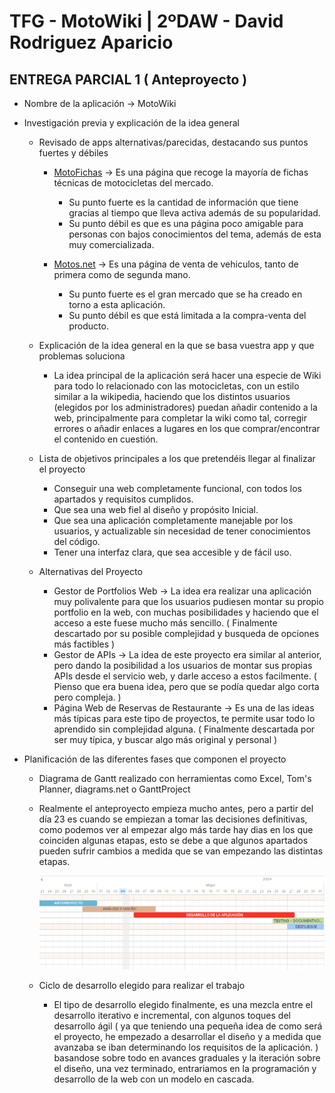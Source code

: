 
# TFG - MotoWiki | 2ºDAW - David Rodriguez Aparicio

## ENTREGA PARCIAL 1 ( Anteproyecto )

- Nombre de la aplicación -> MotoWiki
  
- Investigación previa y explicación de la idea general
    
    - Revisado de apps alternativas/parecidas, destacando sus puntos fuertes y débiles
        -  [MotoFichas](https://www.motofichas.com/) -> Es una página que recoge la mayoría de fichas técnicas de motocicletas del mercado.
           - Su punto fuerte es la cantidad de información que tiene gracias al tiempo que lleva activa además de su popularidad.
           - Su punto débil es que es una página poco amigable para personas con bajos conocimientos del tema, además de esta muy comercializada.

        -  [Motos.net](https://motos.coches.net/) -> Es una página de venta de vehiculos, tanto de primera como de segunda mano.
           -  Su punto fuerte es el gran mercado que se ha creado en torno a esta aplicación.
           -  Su punto débil es que está limitada a la compra-venta del producto.
    
    - Explicación de la idea general en la que se basa vuestra app y que problemas soluciona
        -  La idea principal de la aplicación  será hacer una especie de Wiki para todo lo relacionado con las motocicletas, con un estilo similar a la wikipedia, haciendo que los distintos usuarios (elegidos por los administradores) puedan añadir contenido a la web, principalmente para completar la wiki como tal, corregir errores o añadir enlaces a lugares en los que comprar/encontrar el contenido en cuestión.
    
    
    - Lista de objetivos principales a los que pretendéis llegar al finalizar el proyecto
        - Conseguir una web completamente funcional, con todos los apartados y requisitos cumplidos.
        - Que sea una web fiel al diseño y propósito Inicial.
        - Que sea una aplicación completamente manejable por los usuarios, y actualizable sin necesidad de tener conocimientos del código.
        - Tener una interfaz clara, que sea accesible y de fácil uso.
  
    - Alternativas del Proyecto
      - Gestor de Portfolios Web -> La idea era realizar una aplicación muy polivalente para que los usuarios pudiesen montar su propio portfolio en la web, con muchas posibilidades y haciendo que el acceso a este fuese mucho más sencillo. ( Finalmente descartado por su posible complejidad y busqueda de opciones más factibles )
      - Gestor de APIs -> La idea de este proyecto era similar al anterior, pero dando la posibilidad a los usuarios de montar sus propias APIs desde el servicio web, y darle acceso a estos facilmente. ( Pienso que era buena idea, pero que se podía quedar algo corta pero compleja. )
      - Página Web de Reservas de Restaurante -> Es una de las ideas más típicas para este tipo de proyectos, te permite usar todo lo aprendido sin complejidad alguna. ( Finalmente descartada por ser muy típica, y buscar algo más original y personal )
  

- Planificación de las diferentes fases que componen el proyecto
    - Diagrama de Gantt realizado con herramientas como Excel, Tom's Planner, diagrams.net o GanttProject
    - Realmente el anteproyecto empieza mucho antes, pero a partir del día 23 es cuando se empiezan a tomar las decisiones definitivas, como podemos ver al empezar algo más tarde hay dias en los que coinciden algunas etapas, esto se debe a que algunos apartados pueden sufrir cambios a medida que se van empezando las distintas etapas.
    
        ![diagramaGant](../Planificacion/Diagrama%20Gant.png)
        
    
    - Ciclo de desarrollo elegido para realizar el trabajo
        - El tipo de desarrollo elegido finalmente, es una mezcla entre el desarrollo iterativo e incremental, con algunos toques del desarrollo ágil ( ya que teniendo una pequeña idea de como será el proyecto, he empezado a desarrollar el diseño y a medida que avanzaba se iban determinando los requisitos de la aplicación. ) basandose sobre todo en avances graduales y la iteración sobre el diseño, una vez terminado, entrariamos en la programación y desarrollo de la web con un modelo en cascada.
  
    
  
